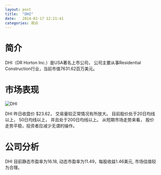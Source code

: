 ```yaml
---
layout: post
title:  "DHI"
date:   2014-02-17 12:21:41
categories: 观点
---
```


# 简介
DHI（DR Horton Inc.）是USA著名上市公司，
公司主要从事Residential Construction行业，当前市值7631.62百万美元。

# 市场表现

![DHI](http://finviz.com/chart.ashx?t=DHI&ty=c&ta=1&p=d&s=l)

DHI 昨日收盘价 $23.62，
交易量较正常情况有所放大。
目前股价处于20日均线以上，
50日均线以上，
并且处于200日均线以上。
从短期市场走势来看，
股价走势平稳，投资者应减少无谓的操作。

# 公司分析
DHI 目前静态市盈率为16.18, 动态市盈率为11.49，每股收益1.46美元,
市场估值较为合理。
